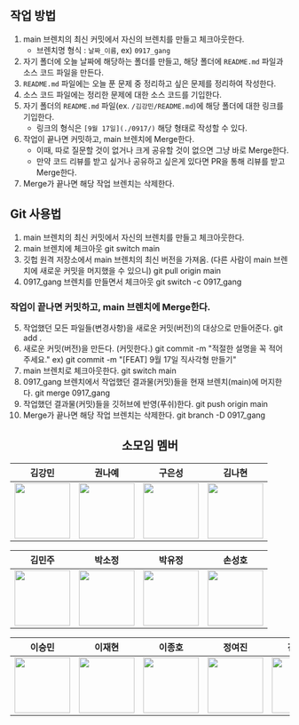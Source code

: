 ## 작업 방법
1. main 브렌치의 최신 커밋에서 자신의 브렌치를 만들고 체크아웃한다.
    - 브렌치명 형식 : `날짜_이름`, ex) `0917_gang`
2. 자기 폴더에 오늘 날짜에 해당하는 폴더를 만들고, 해당 폴더에 `README.md` 파일과 소스 코드 파일을 만든다.
3. `README.md` 파일에는 오늘 푼 문제 중 정리하고 싶은 문제를 정리하여 작성한다.
4. 소스 코드 파일에는 정리한 문제에 대한 소스 코드를 기입한다.
5. 자기 폴더의 `README.md` 파일(ex. `/김강민/README.md`)에 해당 폴더에 대한 링크를 기입한다.
    - 링크의 형식은 `[9월 17일](./0917/)` 해당 형태로 작성할 수 있다.
6. 작업이 끝나면 커밋하고, main 브렌치에 Merge한다.
    - 이때, 따로 질문할 것이 없거나 크게 공유할 것이 없으면 그냥 바로 Merge한다.
    - 만약 코드 리뷰를 받고 싶거나 공유하고 싶은게 있다면 PR을 통해 리뷰를 받고 Merge한다.
7. Merge가 끝나면 해당 작업 브렌치는 삭제한다.

## Git 사용법

1. main 브렌치의 최신 커밋에서 자신의 브렌치를 만들고 체크아웃한다.
2. main 브렌치에 체크아웃
git switch main
3. 깃헙 원격 저장소에서 main 브렌치의 최신 버전을 가져옴. (다른 사람이 main 브렌치에 새로운 커밋을 머지했을 수 있으니)
git pull origin main
4. 0917_gang 브렌치를 만들면서 체크아웃
git switch -c 0917_gang

### 작업이 끝나면 커밋하고, main 브렌치에 Merge한다.
   
5. 작업했던 모든 파일들(변경사항)을 새로운 커밋(버전)의 대상으로 만들어준다.
git add .
6. 새로운 커밋(버전)을 만든다. (커밋한다.)
git commit -m "적절한 설명을 꼭 적어주세요." ex) git commit -m "[FEAT] 9월 17일 직사각형 만들기"
7. main 브렌치로 체크아웃한다.
git switch main
8. 0917_gang 브렌치에서 작업했던 결과물(커밋)들을 현재 브렌치(main)에 머지한다.
git merge 0917_gang
9. 작업했던 결과물(커밋)들을 깃허브에 반영(푸쉬)한다.
git push origin main
10. Merge가 끝나면 해당 작업 브렌치는 삭제한다.
git branch -D 0917_gang

<div align=center>

## 소모임 멤버

| 김강민 | 권나예 | 구은성 | 김나현 |
| :---: | :---: | :---: | :---: |
| [<img src="https://github.com/dobbymin.png" width="100px">](https://github.com/dobbymin) | [<img src="https://github.com/Kwonnaye.png" width="100px">](https://github.com/Kwonnaye) | [<img src="https://github.com/Koo-EunSung.png" width="100px">](https://github.com/Koo-EunSung) | [<img src="https://github.com/Dansoeun.png" width="100px">](https://github.com/Dansoeun) |

| 김민주 | 박소정 | 박유정 | 손성호 | 
| :---: | :--: | :---: | :---: |
| [<img src="https://github.com/manjookim.png" width="100px">](https://github.com/manjookim) | [<img src="https://github.com/soParkjeong.png" width="100px">](https://github.com/soParkjeong)| [<img src="https://github.com/izoq78.png" width="100px">](https://github.com/izoq78)| [<img src="https://github.com/SungHHo.png" width="100px">](https://github.com/SungHHo) 

| 이승민 | 이재현 | 이종호 | 정여진 | 진현지 |
| :---: | :--: | :---: | :---: | :--: |
| [<img src="https://github.com/miloul.png" width="100px">](https://github.com/miloul) | [<img src="https://github.com/fanta4715.png" width="100px">](https://github.com/fanta4715) | [<img src="https://github.com/Jakelee99.png" width="100px">](https://github.com/Jakelee99) | [<img src="https://github.com/doodoo10.png" width="100px">](https://github.com/doodoo10) | [<img src="https://github.com/Catsmanager.png" width="100px">](https://github.com/Catsmanager) |


